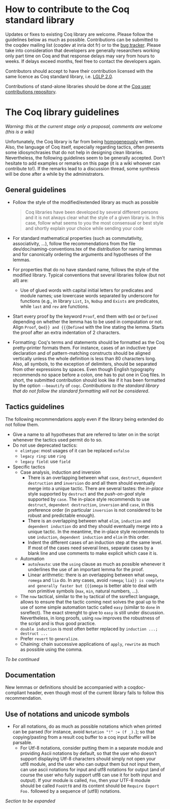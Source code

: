 How to contribute to the Coq standard library
=============================================

Updates or fixes to existing Coq library are welcome. Please follow the guidelines below as much as possible. Contributions can be submitted to the coqdev mailing list (coqdev at inria dot fr) or to the [bug tracker](http://coq.inria.fr/bugs). Please take into consideration that developers are generally researchers working only part time on Coq and that response delays may vary from hours to weeks. If delays exceed months, feel free to contact the developers again.

Contributors should accept to have their contribution licensed with the same licence as Coq standard library, i.e. [LGLP 2.0](http://www.gnu.org/licenses/old-licenses/lgpl-2.0.html).

Contributions of stand-alone libraries should be done at the [Coq user contributions repository](http://coq.inria.fr/pylons/contribs/new).

The Coq library guidelines
==========================

*Warning: this at the current stage only a proposal, comments are welcome (this is a wiki)*

Unfortunately, the Coq library is far from being [homogeneously](ReflectionOnStandardLibrary) written. Also, the language of Coq itself, especially regarding tactics, often presents some idiosynchrasies that do not help in designing clean libraries. Nevertheless, the following guidelines seem to be generally accepted. Don't hesitate to add examples or remarks on this page (it is a wiki whoever can contribute to!). If the remarks lead to a discussion thread, some synthesis will be done after a while by the administrators.

General guidelines
------------------

-   Follow the style of the modified/extended library as much as possible

    > Coq libraries have been developed by several different persons and it is not always clear what the style of a given library is. In this case, follow what seems to you the most consensual or best style and shortly explain your choice while sending your code

-   For standard mathematical properties (such as commutativity, associativity, ...), follow the recommendations from the file dev/doc/naming-conventions.tex of the distribution for naming lemmas and for canonically ordering the arguments and hypotheses of the lemmas.
-   For properties that do no have standard name, follows the style of the modified library. Typical conventions that several libraries follow (but not all) are:
    -   Use of glued words with capital initial letters for predicates and module names; use lowercase words separated by underscore for functions (e.g., in library `List`, `In`, `NoDup` and `Exists` are predicates, while `last` and `rev` are functions.
-   Start every proof by the keyword `Proof`, end them with `Qed` or `Defined` depending on whether the lemma has to be used in computation or not. Align `Proof`, `Qed}} and {{{Defined` with the line stating the lemma. Starts the proof after an extra indentation of 2 characters.
-   Formatting: Coq's terms and statements should be formatted as the Coq pretty-printer formats them. For instance, cases of an inductive type declaration and of pattern-matching constructs should be aligned vertically unless the whole definition is less than 80 characters long. Also, all symbols, to the exception of delimiters, should be separated from other expressions by spaces. Even though English typography recommends no space before a colon, one has to put one in Coq files. In short, the submitted contribution should look like if it has been formatted by the option `--beautify` of `coqc`. *Contributions to the standard library that do not follow the standard formatting will not be considered*.

Tactics guidelines
------------------

The following recommendations apply even if the library being extended do not follow them.

-   Give a name to all hypotheses that are referred to later on in the script whenever the tactics used permit do to so.
-   Do not use deprecated tactics:
    -   `elimtype`: most usages of it can be replaced `exfalso`
    -   `legacy ring`: use `ring`
    -   `legacy field`: use `field`
-   Specific tactics
    -   Case analysis, induction and inversion
        -   There is an overlapping between what `case`, `destruct`, `dependent destruction` and `inversion` do and all them should eventually merge into a unique tactic. There are several tastes: the *in-place* style supported by `destruct` and the *push-on-goal* style supported by `case`. The in-place style recommends to use `destruct`, `dependent destruction`, `inversion` and `case`, in this preference order (in particular `inversion` is not considered to be robust and predictable enough).
        -   There is an overlapping between what `elim`, `induction` and `dependent induction` do and they should eventually merge into a unique tactic. In the meantime, the in-place style recommends to use `induction`, `dependent induction` and `elim` in this order.
        -   Indent the different cases of an induction step at the same level. If most of the cases need several lines, separate cases by a blank line and use comments to make explicit which case it is.
    -   Automation
        -   `auto`/`eauto`: use the `using` clause as much as possible whenever it underlines the use of an important lemma for the proof.
        -   Linear arithmetic: there is an overlapping between what `omega`, `romega` and `lia` do. In any cases, avoid `romega`; `lia}} is complete and generally faster but {{{omega` is better able to deal with non primitive symbols (`max`, `min`, natural numbers, ...).
    -   The `now` tactical, similar to the `by` tactical of the ssreflect language, allows to ensure that the tactic coming next solves the goal up to the use of some simple automation tactic called `easy` (similar to `done` in ssreflect). The exact strenght to give to `easy` is still under discussion. Nevertheless, in long proofs, using `now` improves the robustness of the script and is thus good practice.
    -   `double induction` is most often better replaced by `induction ...; destruct ...`
    -   Prefer `revert` to `generalize`.
    -   Chaining: chain successive applications of `apply`, `rewrite` as much as possible using the comma.

*To be continued*

Documentation
-------------

New lemmas or definitions should be accompanied with a coqdoc-compliant header, even though most of the current library fails to follow this recommendation.

Use of notations and unicode symbols
------------------------------------

-   For all notations, do as much as possible notations which when printed can be parsed (for instance, avoid `Notation "!" := (f _).`); so that copying/pasting from a result coq buffer to a coq input buffer will be parsable.
    -   For Utf-8 notations, consider putting them in a separate module and providing Ascii notations by default, so that the user who doesn't support displaying Utf-8 characters should simply not open your utf8 module, and the user who can output them but not input them, can use ascii notations for input and utf8 notations for output (and of course the user who fully support utf8 can use it for both input and output). If your module is called, `Foo`, then your UTF-8 module should be called `FooUtf8` and its content should be `Require Export Foo.` followed by a sequence of (utf8) notations.

*Section to be expanded*
